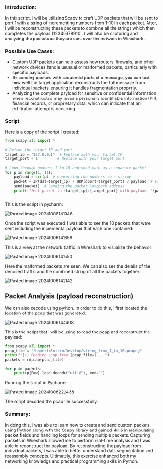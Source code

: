 ### Introduction:

In this script, I will be utilizing Scapy to craft UDP packets that will be sent to port 1 with a string of incrementing numbers from 1-10 in each packet. After, I will be reconstructing these packets to combine all the strings which then completes the payload (12345678910). I will also be capturing and analyzing the packets as they are sent over the network in Wireshark. 

### Possible Use Cases:

+ Custom UDP packets can help assess how routers, firewalls, and other network devices handle unusual or malformed packets, particularly with specific payloads.
+ By sending packets with sequential parts of a message, you can test how well the target application reconstructs the full message from individual packets, ensuring it handles fragmentation properly.
+ Analyzing the complete payload for sensitive or confidential information when reconstructed may reveals personally identifiable information (PII), financial records, or proprietary data, which can indicate that an exfiltration attempt is occurring.

### Script

Here is a copy of the script I created:
```python
from scapy.all import *  
  
# Define the target IP and port  
target_ip = "127.0.0.1"  # Replace with your target IP  
target_port = 1         # Replace with your target port  
  
# Loop through numbers 1 to 10 and send each as a separate packet  
for p in range(1, 11):  
    payload = str(p)  # Converting the numbers to a string  
    packet = IP(dst=target_ip) / UDP(dport=target_port) / payload  # Creating the packet  
    send(packet)  # Sending the packet loopback address  
    print(f"Sent packet to {target_ip}:{target_port} with payload: '{payload}'")
    
```

This is the script in pycharm:

![Pasted image 20241006141946](https://github.com/user-attachments/assets/e5fc8065-6463-4105-a3aa-9b5de7cac09a)

Once the script was executed, I was able to see the 10 packets that were sent including the incremental payload that each one contained:

![Pasted image 20241006141859](https://github.com/user-attachments/assets/8dc7bd99-fb98-4e9d-a1a6-469d80e4be38)

This is a view at the network traffic in Wireshark to visualize the behavior:

![Pasted image 20241006141550](https://github.com/user-attachments/assets/71b5968e-2f09-45ab-888c-470fe3897e25)

Here the malformed packets are seen. We can also see the details of the decoded traffic and the combined string of all the packets together:

![Pasted image 20241006142142](https://github.com/user-attachments/assets/7395ac52-f7c6-419d-bacd-c62811cf39d9)

## Packet Analysis (payload reconstruction)

We can also decode using python. In order to do this, I first located the location of the pcap that was generated:

![Pasted image 20241006144408](https://github.com/user-attachments/assets/1894d96d-09ae-4b5e-98aa-2c46ae401fa0)

This is the script that I will be using to read the pcap and reconstruct the payload:

```python
from scapy.all import *  
pcap_file = "/home/lm3nitro/Desktop/string_from_1_to_10.pcapng"  
print(f"[+] Reading pcap from {pcap_file=}....")  
packets = rdpcap(pcap_file)  
  
for p in packets:  
    print(p[Raw].load.decode("utf-8"), end="")
```

Running the script in Pycharm:

![Pasted image 20241006222438](https://github.com/user-attachments/assets/39177fff-8a51-418e-a027-cce91a95115a)

The script decoded the pcap file successfully.

### Summary:

In doing this, I was able to learn how to create and send custom packets using Python along with the Scapy library and gained skills in manipulating packet fields and handling loops for sending multiple packets. Capturing packets in Wireshark allowed me to perform real-time analysis and I was able to reconstruct the payload. By reconstructing the payload from individual packets, I was able to better understand data segmentation and reassembly concepts. Ultimately, this exercise enhanced both my networking knowledge and practical programming skills in Python.


